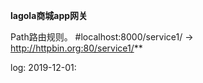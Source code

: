 **lagola商城app网关**

Path路由规则。
#localhost:8000/service1/ -> http://httpbin.org:80/service1/**


log:
2019-12-01:
    